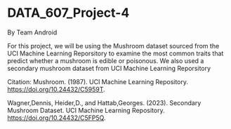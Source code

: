 # DATA_607_Project-4

By Team Android

For this project, we will be using the Mushroom dataset sourced from the UCI Machine Learning Reporsitory to examine the most common traits that predict whether a mushroom is edible or poisonous.
We also used a secondary mushroom dataset from UCI Machine Learning Reporsitory

Citation:
Mushroom. (1987). UCI Machine Learning Repository. https://doi.org/10.24432/C5959T.

Wagner,Dennis, Heider,D., and Hattab,Georges. (2023). Secondary Mushroom Dataset. UCI Machine Learning Repository. https://doi.org/10.24432/C5FP5Q.

